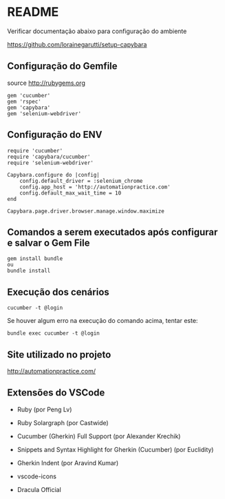 # README

 Verificar documentação abaixo para configuração do ambiente
 
  <https://github.com/lorainegarutti/setup-capybara>

## Configuração do Gemfile

source <http://rubygems.org>

```gemfile
gem 'cucumber'
gem 'rspec'
gem 'capybara'
gem 'selenium-webdriver'
```

## Configuração do ENV

```env
require 'cucumber'
require 'capybara/cucumber'
require 'selenium-webdriver'

Capybara.configure do |config|
    config.default_driver = :selenium_chrome
    config.app_host = 'http://automationpractice.com'
    config.default_max_wait_time = 10
end

Capybara.page.driver.browser.manage.window.maximize
```

## Comandos a serem executados após configurar e salvar o Gem File

```command
gem install bundle
ou
bundle install
```

## Execução dos cenários

```command
cucumber -t @login
```

Se houver algum erro na execução do comando acima, tentar este:

```command
bundle exec cucumber -t @login
```

## Site utilizado no projeto

<http://automationpractice.com/>

## Extensões do VSCode

- Ruby (por Peng Lv)

- Ruby Solargraph
(por Castwide)

- Cucumber (Gherkin) Full Support
(por Alexander Krechik)

- Snippets and Syntax Highlight for Gherkin (Cucumber)
(por Euclidity)

- Gherkin Indent
(por Aravind Kumar)

- vscode-icons

- Dracula Official
